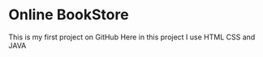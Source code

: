 # Online BookStore
This is my first project on GitHub
Here in this project I use HTML CSS and JAVA  
